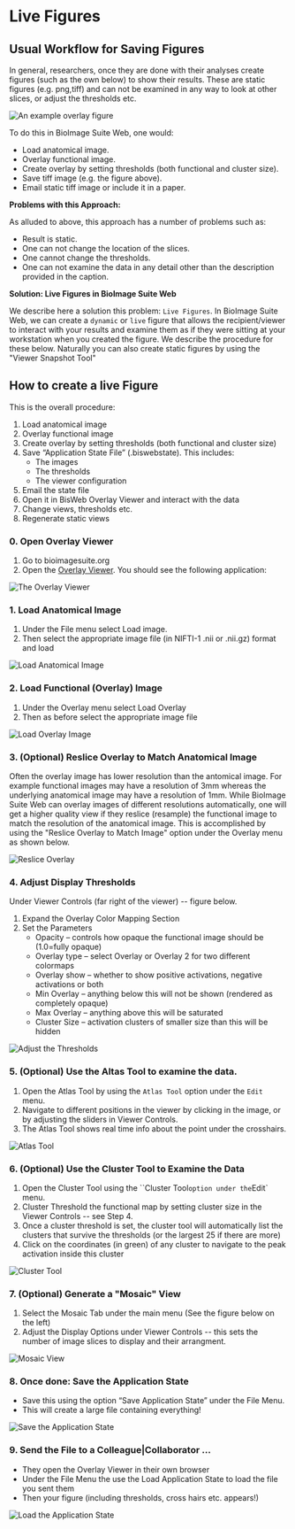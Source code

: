
# Live Figures

## Usual Workflow for Saving Figures

In general, researchers, once they are done with their analyses create figures (such as the own below) to show their results. These are static figures (e.g. png,tiff) and can not be examined in any way to look at other slices, or adjust the thresholds etc.

![An example overlay figure](static.png)

To do this in BioImage Suite Web, one would:

* Load anatomical image.
* Overlay functional image.
* Create overlay by setting thresholds (both functional and cluster size).
* Save tiff image (e.g. the figure above).
* Email static tiff image or include it in a paper.

__Problems with this Approach:__

As alluded to above, this approach has a number of problems such as:

* Result is static.
* One can not change the location of the slices.
* One cannot change the thresholds.
* One can not examine the data in any detail other than the description provided in the caption.

__Solution: Live Figures in BioImage Suite Web__

We describe here a solution this problem: `Live Figures`. In BioImage Suite Web, we can create a `dynamic` or `live` figure that allows the recipient/viewer to interact with your results and examine them as if they were sitting at your workstation when you created the figure. We describe the procedure for these below. Naturally you can also create static figures by using the "Viewer Snapshot Tool"

## How to create a live Figure

This is the overall procedure:

1. Load anatomical image
2. Overlay functional image
3. Create overlay by setting thresholds (both functional and cluster size)
4. Save “Application State File” (.biswebstate). This includes:
    * The images
    * The thresholds
    * The viewer configuration
5. Email the state file
6. Open it in BisWeb Overlay Viewer and interact with the data
7. Change views, thresholds etc.
8. Regenerate static views

### 0. Open Overlay Viewer

1. Go to bioimagesuite.org
2. Open the [Overlay Viewer](https://bioimagesuiteweb.github.io/webapp/overlayviewer.html). You should see the following application:

![The Overlay Viewer](overlayviewer.png)

### 1. Load Anatomical Image

1. Under the File menu select Load image. 
2. Then select the appropriate image file (in NIFTI-1 .nii or .nii.gz) format and load

![Load Anatomical Image](step1.png)


### 2. Load Functional (Overlay) Image

1. Under the Overlay menu select Load Overlay
2. Then as before select the appropriate image file

![Load Overlay Image](step2.png)

### 3. (Optional) Reslice Overlay to Match Anatomical Image

Often the overlay image has lower resolution than the antomical image. For example functional images may have a resolution of 3mm whereas the underlying anatomical image may have a resolution of 1mm. While BioImage Suite Web can overlay images of different resolutions automatically, one will get a higher quality view if they reslice (resample) the functional image to match the resolution of the anatomical image. This is accomplished by using the "Reslice Overlay to Match Image" option under the Overlay menu as shown below.

![Reslice Overlay](step3_reslice.png)

### 4. Adjust Display Thresholds 

Under Viewer Controls (far right of the viewer) -- figure below.

1. Expand the Overlay Color Mapping Section
2. Set the Parameters
    * Opacity – controls how opaque the functional image should be (1.0=fully opaque)
    * Overlay type – select Overlay or Overlay 2 for two different colormaps
    * Overlay show – whether to show positive activations, negative activations or both
    * Min Overlay – anything below this will not be shown (rendered as completely opaque)
    * Max Overlay – anything above this will be saturated
    * Cluster Size – activation clusters of smaller size than this will be hidden

![Adjust the Thresholds](step4_thresholds.png)

### 5. (Optional) Use the Altas Tool to examine the data.

1. Open the Atlas Tool by using the `Atlas Tool` option under the `Edit` menu.
2. Navigate to different positions in the viewer by clicking in the image, or by adjusting the sliders in Viewer Controls.
3. The Atlas Tool shows real time info about the point under the crosshairs.

![Atlas Tool](step5_atlas.png)

### 6. (Optional)  Use the Cluster Tool to Examine the Data

1. Open the Cluster Tool using the ``Cluster Tool` option under the `Edit` menu.
2. Cluster Threshold the functional map by setting cluster size in the Viewer Controls -- see Step 4.
3. Once a cluster threshold is set, the cluster tool will automatically list the clusters that survive the thresholds (or the largest 25 if there are more)
4. Click on the coordinates (in green) of any cluster to navigate to the peak activation inside this cluster

![Cluster Tool](step6_cluster.png)


### 7. (Optional) Generate a "Mosaic" View

1. Select the Mosaic Tab under the main menu (See the figure below on the left)
2. Adjust the Display Options under Viewer Controls -- this sets the number of image slices to display and their arrangment.

![Mosaic View](step7_mosaic.png)

### 8. Once done: Save the Application State

* Save this using the option “Save Application State” under the File Menu.
* This will create a large file containing everything!

![Save the Application State](step8_savestate.png)


### 9. Send the File to a Colleague|Collaborator ...

* They open the Overlay Viewer in their own browser
* Under the File Menu the use the Load Application State to load the file you sent them
* Then your figure (including thresholds, cross hairs etc. appears!)

![Load the Application State](step9_loadstate.png)



